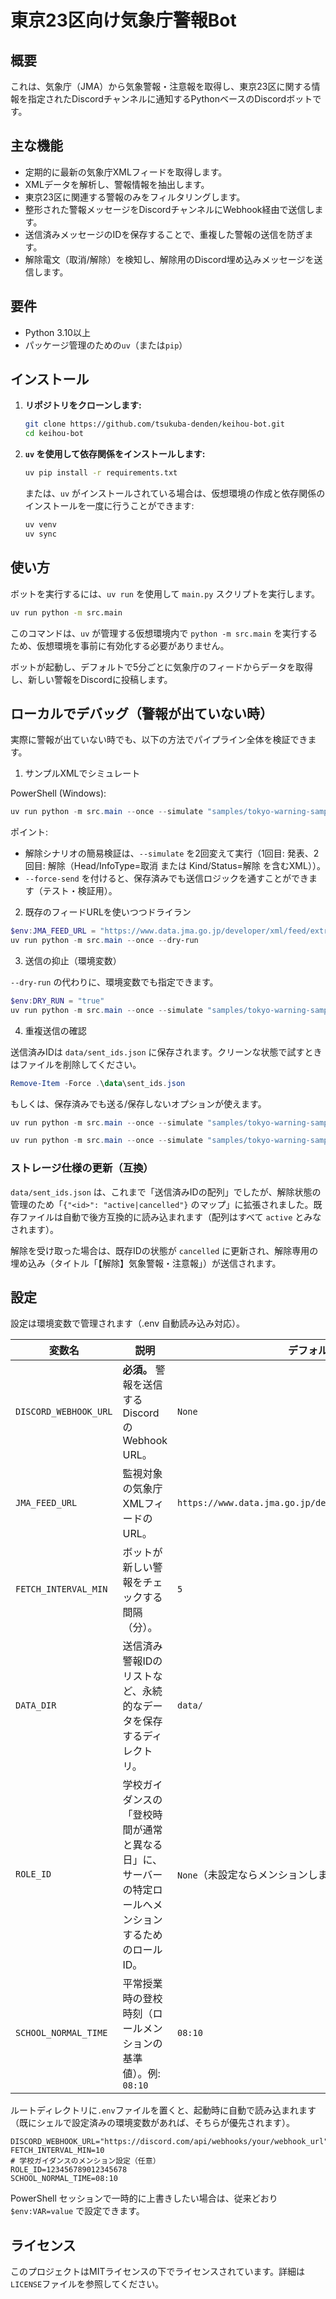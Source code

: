 # 東京23区向け気象庁警報Bot

## 概要

これは、気象庁（JMA）から気象警報・注意報を取得し、東京23区に関する情報を指定されたDiscordチャンネルに通知するPythonベースのDiscordボットです。

## 主な機能

- 定期的に最新の気象庁XMLフィードを取得します。
- XMLデータを解析し、警報情報を抽出します。
- 東京23区に関連する警報のみをフィルタリングします。
- 整形された警報メッセージをDiscordチャンネルにWebhook経由で送信します。
- 送信済みメッセージのIDを保存することで、重複した警報の送信を防ぎます。
- 解除電文（取消/解除）を検知し、解除用のDiscord埋め込みメッセージを送信します。

## 要件

- Python 3.10以上
- パッケージ管理のための`uv`（または`pip`）

## インストール

1.  **リポジトリをクローンします:**
    ```bash
    git clone https://github.com/tsukuba-denden/keihou-bot.git
    cd keihou-bot
    ```

2.  **`uv` を使用して依存関係をインストールします:**
    ```bash
    uv pip install -r requirements.txt
    ```
    または、`uv` がインストールされている場合は、仮想環境の作成と依存関係のインストールを一度に行うことができます:
    ```bash
    uv venv
    uv sync
    ```

## 使い方

ボットを実行するには、`uv run` を使用して `main.py` スクリプトを実行します。

```bash
uv run python -m src.main
```

このコマンドは、`uv` が管理する仮想環境内で `python -m src.main` を実行するため、仮想環境を事前に有効化する必要がありません。

ボットが起動し、デフォルトで5分ごとに気象庁のフィードからデータを取得し、新しい警報をDiscordに投稿します。

## ローカルでデバッグ（警報が出ていない時）

実際に警報が出ていない時でも、以下の方法でパイプライン全体を検証できます。

1) サンプルXMLでシミュレート


PowerShell (Windows):

```powershell
uv run python -m src.main --once --simulate "samples/tokyo-warning-sample.xml" --dry-run
```

ポイント:

- 解除シナリオの簡易検証は、`--simulate` を2回変えて実行（1回目: 発表、2回目: 解除（Head/InfoType=取消 または Kind/Status=解除 を含むXML））。
- `--force-send` を付けると、保存済みでも送信ロジックを通すことができます（テスト・検証用）。

2) 既存のフィードURLを使いつつドライラン

```powershell
$env:JMA_FEED_URL = "https://www.data.jma.go.jp/developer/xml/feed/extra.xml"
uv run python -m src.main --once --dry-run
```

3) 送信の抑止（環境変数）

`--dry-run` の代わりに、環境変数でも指定できます。

```powershell
$env:DRY_RUN = "true"
uv run python -m src.main --once --simulate "samples/tokyo-warning-sample.xml"
```

4) 重複送信の確認

送信済みIDは `data/sent_ids.json` に保存されます。クリーンな状態で試すときはファイルを削除してください。

```powershell
Remove-Item -Force .\data\sent_ids.json
```

もしくは、保存済みでも送る/保存しないオプションが使えます。


```powershell
uv run python -m src.main --once --simulate "samples/tokyo-warning-sample.xml" --force-send
```


```powershell
uv run python -m src.main --once --simulate "samples/tokyo-warning-sample.xml" --no-store
```

### ストレージ仕様の更新（互換）

`data/sent_ids.json` は、これまで「送信済みIDの配列」でしたが、解除状態の管理のため「`{"<id>": "active|cancelled"}` のマップ」に拡張されました。既存ファイルは自動で後方互換的に読み込まれます（配列はすべて `active` とみなされます）。

解除を受け取った場合は、既存IDの状態が `cancelled` に更新され、解除専用の埋め込み（タイトル「【解除】気象警報・注意報」）が送信されます。

## 設定

設定は環境変数で管理されます（.env 自動読み込み対応）。

| 変数名                   | 説明                                                                                                    | デフォルト値                                                |
| ------------------------ | ------------------------------------------------------------------------------------------------------- | ----------------------------------------------------------- |
| `DISCORD_WEBHOOK_URL`    | **必須。** 警報を送信するDiscordのWebhook URL。                                                         | `None`                                                      |
| `JMA_FEED_URL`           | 監視対象の気象庁XMLフィードのURL。                                                                      | `https://www.data.jma.go.jp/developer/xml/feed/extra.xml`   |
| `FETCH_INTERVAL_MIN`     | ボットが新しい警報をチェックする間隔（分）。                                                            | `5`                                                         |
| `DATA_DIR`               | 送信済み警報IDのリストなど、永続的なデータを保存するディレクトリ。                                      | `data/`                                                     |
| `ROLE_ID`                | 学校ガイダンスの「登校時間が通常と異なる日」に、サーバーの特定ロールへメンションするためのロールID。     | `None`（未設定ならメンションしません）                      |
| `SCHOOL_NORMAL_TIME`     | 平常授業時の登校時刻（ロールメンションの基準値）。例: `08:10`                                           | `08:10`                                                     |

ルートディレクトリに`.env`ファイルを置くと、起動時に自動で読み込まれます（既にシェルで設定済みの環境変数があれば、そちらが優先されます）。

```
DISCORD_WEBHOOK_URL="https://discord.com/api/webhooks/your/webhook_url"
FETCH_INTERVAL_MIN=10
# 学校ガイダンスのメンション設定（任意）
ROLE_ID=123456789012345678
SCHOOL_NORMAL_TIME=08:10
```

PowerShell セッションで一時的に上書きしたい場合は、従来どおり `$env:VAR=value` で設定できます。

## ライセンス

このプロジェクトはMITライセンスの下でライセンスされています。詳細は`LICENSE`ファイルを参照してください。
